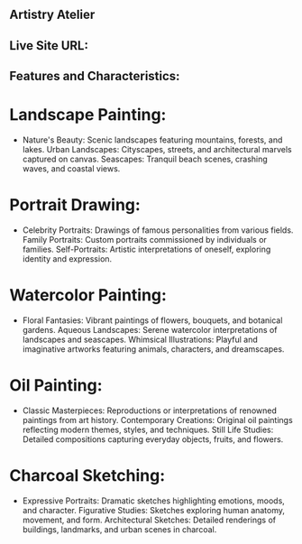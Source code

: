 ## Artistry Atelier
 
## Live Site URL:


## Features and Characteristics:

# Landscape Painting:
  *  Nature's Beauty: Scenic landscapes featuring mountains, forests, and lakes.
    Urban Landscapes: Cityscapes, streets, and architectural marvels captured on canvas.
    Seascapes: Tranquil beach scenes, crashing waves, and coastal views.

# Portrait Drawing:
   * Celebrity Portraits: Drawings of famous personalities from various fields.
    Family Portraits: Custom portraits commissioned by individuals or families.
    Self-Portraits: Artistic interpretations of oneself, exploring identity and expression.

# Watercolor Painting:
   * Floral Fantasies: Vibrant paintings of flowers, bouquets, and botanical gardens.
    Aqueous Landscapes: Serene watercolor interpretations of landscapes and seascapes.
    Whimsical Illustrations: Playful and imaginative artworks featuring animals, characters, and dreamscapes.

# Oil Painting:
   * Classic Masterpieces: Reproductions or interpretations of renowned paintings from art history.
    Contemporary Creations: Original oil paintings reflecting modern themes, styles, and techniques.
    Still Life Studies: Detailed compositions capturing everyday objects, fruits, and flowers.

# Charcoal Sketching:
   * Expressive Portraits: Dramatic sketches highlighting emotions, moods, and character.
    Figurative Studies: Sketches exploring human anatomy, movement, and form.
    Architectural Sketches: Detailed renderings of buildings, landmarks, and urban scenes in charcoal.
